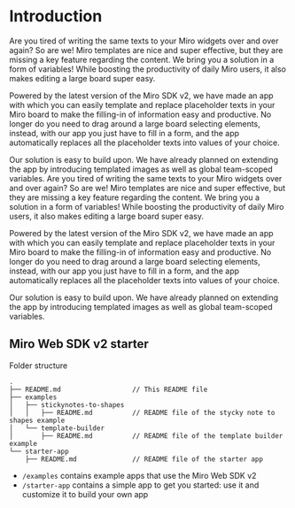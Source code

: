 # Introduction

Are you tired of writing the same texts to your Miro widgets over and over again? So are we! Miro templates are nice and super effective, but they are missing a key feature regarding the content. We bring you a solution in a form of variables! While boosting the productivity of daily Miro users, it also makes editing a large board super easy. 

Powered by the latest version of the Miro SDK v2, we have made an app with which you can easily template and replace placeholder texts in your Miro board to make the filling-in of information easy and productive. No longer do you need to drag around a large board selecting elements, instead, with our app you just have to fill in a form, and the app automatically replaces all the placeholder texts into values of your choice.

Our solution is easy to build upon. We have already planned on extending the app by introducing templated images as well as global team-scoped variables.
Are you tired of writing the same texts to your Miro widgets over and over again? So are we! Miro templates are nice and super effective, but they are missing a key feature regarding the content. We bring you a solution in a form of variables! While boosting the productivity of daily Miro users, it also makes editing a large board super easy. 

Powered by the latest version of the Miro SDK v2, we have made an app with which you can easily template and replace placeholder texts in your Miro board to make the filling-in of information easy and productive. No longer do you need to drag around a large board selecting elements, instead, with our app you just have to fill in a form, and the app automatically replaces all the placeholder texts into values of your choice.

Our solution is easy to build upon. We have already planned on extending the app by introducing templated images as well as global team-scoped variables.

## Miro Web SDK v2 starter

Folder structure

```
.
├── README.md                  // This README file
├── examples
│   ├── stickynotes-to-shapes
│   │   ├── README.md          // README file of the stycky note to shapes example
│   └── template-builder
│       ├── README.md          // README file of the template builder example
└── starter-app
    ├── README.md              // README file of the starter app
```

- `/examples` contains example apps that use the Miro Web SDK v2
- `/starter-app` contains a simple app to get you started: use it and customize it to build your own app
